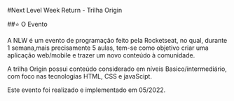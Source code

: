 #Next Level Week Return - Trilha Origin


##⭐ O Evento 

A NLW é um evento de programação feito pela Rocketseat, no qual, durante 1 semana,mais precisamente 5 aulas, tem-se como objetivo criar uma aplicação web/mobile 
e trazer um novo conteúdo à comunidade.  

A trilha Origin possui conteúdo considerado em níveis Basico/intermediário, 
com foco nas tecnologias HTML, CSS e javaScipt.  

Este evento foi realizado e implementado em 05/2022.
